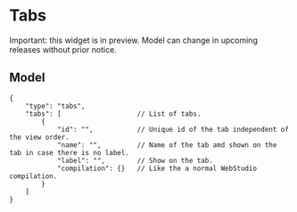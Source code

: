 # Tabs

Important: this widget is in preview. Model can change in upcoming releases without prior notice.

## Model

```jsonc
{
    "type": "tabs",
    "tabs": [                   // List of tabs.
        {
            "id": "",           // Unique id of the tab independent of the view order.
            "name": "",         // Name of the tab amd shown on the tab in case there is no label.
            "label": "",        // Show on the tab.
            "compilation": {}   // Like the a normal WebStudio compilation.
        }
    ]
}
```
